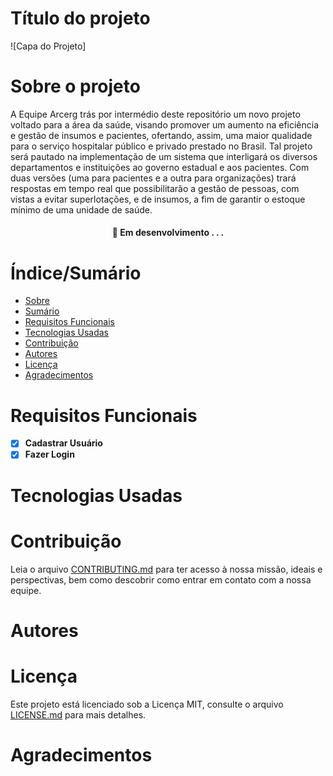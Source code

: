 # Título do projeto

![Capa do Projeto]

# Sobre o projeto
A Equipe Arcerg trás por intermédio deste repositório um novo projeto voltado para a área da saúde, visando promover um aumento na eficiência e gestão de insumos e pacientes, ofertando, assim, uma maior qualidade para o serviço hospitalar público e privado prestado no Brasil. Tal projeto será pautado na implementação de um sistema que interligará os diversos departamentos e instituições ao governo estadual e aos pacientes. Com duas versões (uma para pacientes e a outra para organizações) trará respostas em tempo real que possibilitarão a gestão de pessoas, com vistas a evitar superlotações, e de insumos, a fim de garantir o estoque mínimo de uma unidade de saúde.

<h4 align="center"> 
	🚧  Em desenvolvimento . . .
</h4>

# Índice/Sumário

* [Sobre](#sobre-o-projeto)
* [Sumário](#índice/sumário)
* [Requisitos Funcionais](#requisitos-funcionais)
* [Tecnologias Usadas](#tecnologias-usadas)
* [Contribuição](#contribuição)
* [Autores](#autores)
* [Licença](#licença)
* [Agradecimentos](#agradecimentos)

# Requisitos Funcionais 
- [x] **Cadastrar Usuário**
- [x] **Fazer Login**

# Tecnologias Usadas

# Contribuição

Leia o arquivo  [CONTRIBUTING.md](CONTRIBUTING.md) para ter acesso à nossa missão, ideais e perspectivas, bem como descobrir como entrar em contato com a nossa equipe.

# Autores


# Licença

Este projeto está licenciado sob a Licença MIT,  consulte o arquivo [LICENSE.md](LICENSE.md) para mais detalhes.

# Agradecimentos

